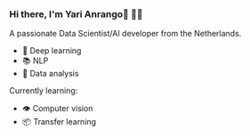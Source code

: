 ### Hi there, I'm Yari Anrango👋 :technologist: 

A passionate Data Scientist/AI developer from the Netherlands.

- 🔭 Deep learning
- 📚 NLP
- 🔬 Data analysis

Currently learning:
- 👁️ Computer vision
- 📦 Transfer learning

